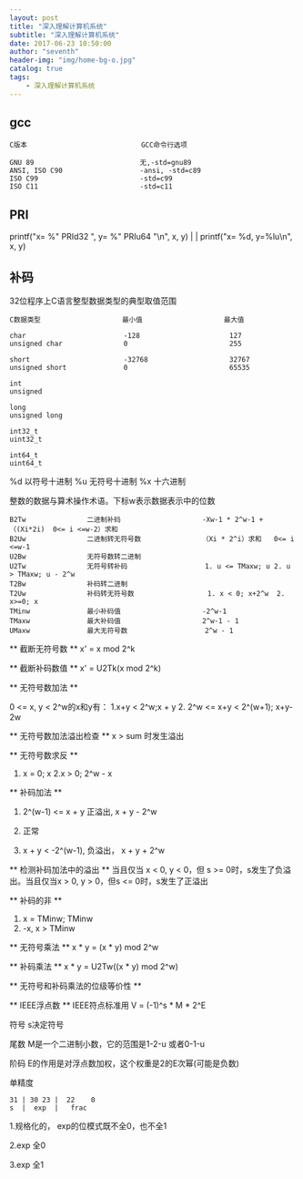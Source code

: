 ```yaml
---
layout: post
title: "深入理解计算机系统"
subtitle: "深入理解计算机系统"
date: 2017-06-23 10:50:00
author: "seventh"
header-img: "img/home-bg-o.jpg"
catalog: true
tags:
    - 深入理解计算机系统
---
```




## gcc
~~~
C版本                            GCC命令行选项

GNU 89                          无,-std=gnu89
ANSI, ISO C90                   -ansi, -std=c89
ISO C99                         -std=c99
ISO C11                         -std=c11
~~~

## PRI
printf("x= %" PRId32 ", y= %" PRIu64 "\n", x, y)
|
|
printf("x= %d, y=%lu\n", x, y)


## 补码

32位程序上C语言整型数据类型的典型取值范围
~~~
C数据类型                    最小值                    最大值

char                        -128                      127
unsigned char               0                         255

short                       -32768                    32767
unsigned short              0                         65535

int
unsigned

long
unsigned long

int32_t
uint32_t

int64_t
uint64_t
~~~


%d  以符号十进制
%u  无符号十进制
%x  十六进制

整数的数据与算术操作术语。下标w表示数据表示中的位数
~~~
B2Tw               二进制补码                    -Xw-1 * 2^w-1 + （(Xi*2i)  0<= i <=w-2）求和
B2Uw               二进制转无符号数               （Xi * 2^i）求和   0<= i <=w-1
U2Bw               无符号数转二进制
U2Tw               无符号转补码                   1. u <= TMaxw; u 2. u > TMaxw; u - 2^w
T2Bw               补码转二进制
T2Uw               补码转无符号数                  1. x < 0; x+2^w  2. x>=0; x
TMinw              最小补码值                    -2^w-1
TMaxw              最大补码值                    2^w-1 - 1
UMaxw              最大无符号数                   2^w - 1
~~~



** 截断无符号数 **
x' = x mod 2^k

** 截断补码数值 **
x' = U2Tk(x mod 2^k)

** 无符号数加法 **

0 <= x, y < 2^w的x和y有：
1.x+y < 2^w;x + y
2. 2^w <= x+y < 2^(w+1); x+y-2w

** 无符号数加法溢出检查 **
x > sum 时发生溢出

** 无符号数求反 **
1. x = 0; x
2.x > 0; 2^w - x

** 补码加法 **
1. 2^(w-1) <= x + y 正溢出, x + y - 2^w

2. 正常

3. x + y < -2^(w-1), 负溢出， x + y + 2^w

** 检测补码加法中的溢出 **
当且仅当 x < 0, y < 0，但 s >= 0时，s发生了负溢出。当且仅当x > 0, y > 0，但s <= 0时，s发生了正溢出


** 补码的非 **
1. x = TMinw; TMinw
2. -x, x > TMinw

** 无符号乘法 **
x * y = (x * y) mod 2^w

** 补码乘法 **
x * y = U2Tw((x * y) mod 2^w)

** 无符号和补码乘法的位级等价性 **

** IEEE浮点数 **
IEEE符点标准用 V = (-1)^s * M * 2^E

符号 s决定符号

尾数 M是一个二进制小数，它的范围是1-2-u 或者0-1-u

阶码 E的作用是对浮点数加权，这个权重是2的E次幂(可能是负数)

单精度
~~~
31 | 30 23 |  22    0
s  |  exp  |   frac
~~~


1.规格化的， exp的位模式既不全0，也不全1

2.exp 全0

3.exp 全1
